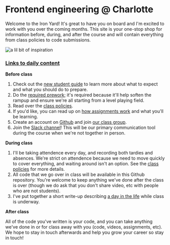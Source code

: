 # Frontend engineering @ Charlotte

Welcome to the Iron Yard! It's great to have you on board and I'm excited to work with you over the coming months. This site is your one-stop shop for information before, during, and after the course and will contain everything from class policies to code submissions.

![a lil bit of inspiration](https://s-media-cache-ak0.pinimg.com/564x/71/4f/e5/714fe52641a916066a12eabdf921da1f.jpg)

### [Links to daily content](CONTENT.md)

**Before class**

1. Check out the [new student guide](https://github.com/TIY-Charlotte-Frontend-Engineering/curriculum/blob/master/GETTING-STARTED.md) to learn more about what to expect and what you should do to prepare.
2. Do the [required prework](https://github.com/TIY-Charlotte-Frontend-Engineering/curriculum/blob/master/GETTING-STARTED.md#prework); it's required because it'll help soften the rampup and ensure we're all starting from a level playing field.
3. Read over the [class policies](POLICIES.md).
4. If you'd like, you can read up on [how assignments work](https://github.com/TIY-Charlotte-Frontend-Engineering/curriculum/blob/master/GETTING-STARTED.md#assignments) and what you'll be learning.
5. Create an account on [Github](https://github.com) and join [our class group](https://github.com/TIY-Charlotte-Frontend-Engineering).
6. Join the [Slack channel](tiycharlotte.slack.com)! This will be our primary communication tool during the course when we're not together in person.

**During class**

1. I'll be taking attendence every day, and recording both tardies and absences. We're strict on attendence because we need to move quickly to cover everything, and waiting around isn't an option. See the [class policies](POLICIES.md) for more details.
2. All code that we go over in class will be available in this Github repository. You're welcome to keep anything we've done after the class is over (though we do ask that you don't share video, etc with people who are not students).
3. I've put together a short write-up describing [a day in the life](https://github.com/TIY-Charlotte-Frontend-Engineering/curriculum/blob/master/GETTING-STARTED.md#a-day-in-the-life) while class is underway.

**After class**

All of the code you've written is your code, and you can take anything we've done in or for class away with you (code, videos, assignments, etc). We hope to stay in touch afterwards and help you grow your career so stay in touch!
